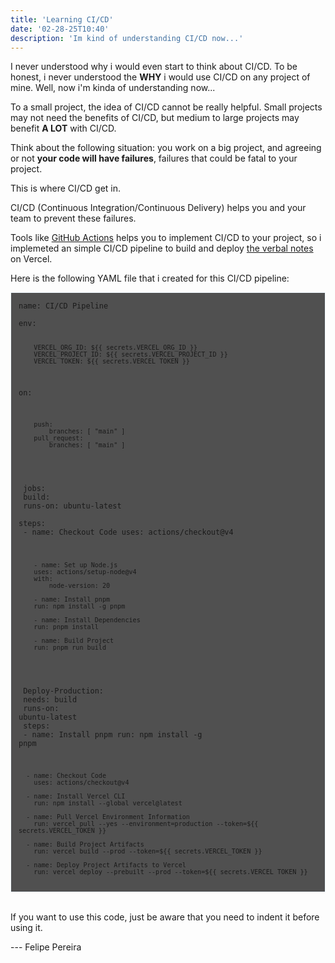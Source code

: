 ```yaml
---
title: 'Learning CI/CD'
date: '02-28-25T10:40'
description: 'Im kind of understanding CI/CD now...'
---
```


<p>I never understood why i would even start to think about CI/CD. To be honest, i never understood the <b>WHY</b> i
would use CI/CD on any project of mine. Well, now i'm kinda of understanding now...</p>

<p>To a small project, the idea of CI/CD cannot be really helpful. Small projects may not need the benefits of CI/CD, but medium to large projects may benefit <b>A LOT</b> with CI/CD.</p>

<p>Think about the following situation: you work on a big project, and agreeing or not <b>your code will have failures</b>, failures
that could be fatal to your project.</p>

<p>This is where CI/CD get in.</p>

<p>CI/CD (Continuous Integration/Continuous Delivery) helps you and your team to prevent these failures.</p>

<p>Tools like <a href="https://github.com/features/actions">GitHub Actions</a> helps you to implement CI/CD to your project, 
so i implemeted an simple CI/CD pipeline to build and deploy <a href="https://the-verbal-notes.vercel.app/">the verbal notes</a> on Vercel.</p>

<p>Here is the following YAML file that i created for this CI/CD pipeline:</p>

<div style="background: #505050; padding-left: 12px; border: 1px solid aliceblue;">
<code>
name: CI/CD Pipeline<br>
env:
  
        VERCEL_ORG_ID: ${{ secrets.VERCEL_ORG_ID }}
        VERCEL_PROJECT_ID: ${{ secrets.VERCEL_PROJECT_ID }}
        VERCEL_TOKEN: ${{ secrets.VERCEL_TOKEN }}
on:

        push:
            branches: [ "main" ]
        pull_request:
            branches: [ "main" ]
</code><br>
<code>
jobs:<br>
  build:<br>
    runs-on: ubuntu-latest<br>
    steps:<br>
        - name: Checkout Code
        uses: actions/checkout@v4

        - name: Set up Node.js
        uses: actions/setup-node@v4
        with:
            node-version: 20

        - name: Install pnpm
        run: npm install -g pnpm

        - name: Install Dependencies
        run: pnpm install

        - name: Build Project
        run: pnpm run build
</code><br>
<code>
Deploy-Production:<br>
    needs: build<br>
    runs-on: ubuntu-latest<br>
    steps:<br>
      - name: Install pnpm
        run: npm install -g pnpm
      
      - name: Checkout Code
        uses: actions/checkout@v4

      - name: Install Vercel CLI
        run: npm install --global vercel@latest

      - name: Pull Vercel Environment Information
        run: vercel pull --yes --environment=production --token=${{ secrets.VERCEL_TOKEN }}

      - name: Build Project Artifacts
        run: vercel build --prod --token=${{ secrets.VERCEL_TOKEN }}
      
      - name: Deploy Project Artifacts to Vercel
        run: vercel deploy --prebuilt --prod --token=${{ secrets.VERCEL_TOKEN }}
</code>
</div><br>

<p>If you want to use this code, just be aware that you need to indent it before using it.</p>

<p>--- Felipe Pereira </p>